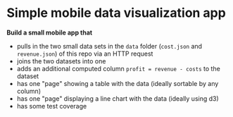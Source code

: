# Simple mobile data visualization app

**Build a small mobile app that**
- pulls in the two small data sets in the `data` folder (`cost.json` and `revenue.json`) of this repo via an HTTP request
- joins the two datasets into one
- adds an additional computed column `profit = revenue - costs` to the dataset
- has one "page" showing a table with the data (ideally sortable by any column)
- has one "page" displaying a line chart with the data (ideally using d3)
- has some test coverage
